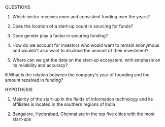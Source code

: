 QUESTIONS


1. Which sector receives more and consistent funding over the years?

2. Does the location of a start-up count in sourcing for funds?

3. Does gender play a factor in securing funding?

4. How do we account for investors who would want to remain anonymous and wouldn't also want to disclose the amount of their investment?

5. Where can we get the data on the start-up ecosystem, with emphasis on its reliability and accuracy?

6.What is the relation between the company's year of founding and the amount received in funding?




HYPOTHESIS
1. Majority of the start-up in the fields of information technology and its affiliates is located in the southern regions of India

2. Bangalore, Hyderabad, Chennai are in the top five cities with the most start-ups
